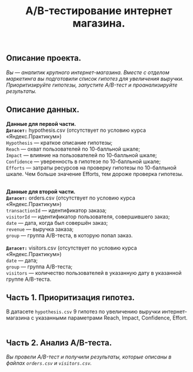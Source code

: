 <H1 align="center">A/B-тестирование интернет магазина.</H1><br>

## Описание проекта.
*Вы — аналитик крупного интернет-магазина. Вместе с отделом маркетинга вы подготовили список гипотез для увеличения выручки.
Приоритизируйте гипотезы, запустите A/B-тест и проанализируйте результаты.*

## Описание данных.
**Данные для первой части.**<BR>
**`Датасет:`** hypothesis.csv (отсутствует по условию курса «Яндекс.Практикум»)<BR>
`Hypothesis` — краткое описание гипотезы;<BR>
`Reach` — охват пользователей по 10-балльной шкале;<BR>
`Impact` — влияние на пользователей по 10-балльной шкале;<BR>
`Confidence` — уверенность в гипотезе по 10-балльной шкале;<BR>
`Efforts` — затраты ресурсов на проверку гипотезы по 10-балльной шкале. Чем больше значение Efforts, тем дороже проверка гипотезы.<BR><BR>

**Данные для второй части.**<BR>
**`Датасет:`** orders.csv (отсутствует по условию курса «Яндекс.Практикум»)<BR>
`transactionId` — идентификатор заказа;<BR>
`visitorId` — идентификатор пользователя, совершившего заказ;<BR>
`date` — дата, когда был совершён заказ;<BR>
`revenue` — выручка заказа;<BR>
`group` — группа A/B-теста, в которую попал заказ.<BR><BR>
**`Датасет:`** visitors.csv (отсутствует по условию курса «Яндекс.Практикум»)<BR>
`date` — дата;<BR>
`group` — группа A/B-теста;<BR>
`visitors` — количество пользователей в указанную дату в указанной группе A/B-теста.<BR>

## Часть 1. Приоритизация гипотез.
В датасете `hypothesis.csv` 9 гипотез по увеличению выручки интернет-магазина с указанными параметрами Reach, Impact, Confidence, Effort.<BR><BR>

## Часть 2. Анализ A/B-теста.
*Вы провели A/B-тест и получили результаты, которые описаны в файлах `orders.csv` и `visitors.csv`.*<BR><BR>
